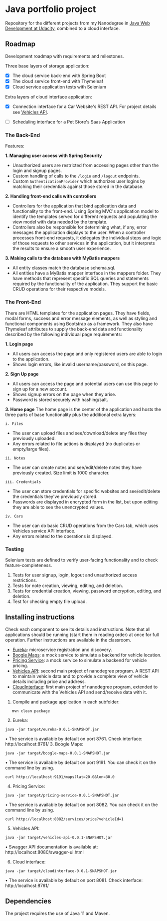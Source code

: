# Java portfolio project

Repository for the different projects from my Nanodegree in [Java Web Development at Udacity](https://www.udacity.com/course/java-developer-nanodegree--nd035), combined to a cloud interface.


## Roadmap
Development roadmap with requirements and milestones.

Three base layers of storage application:

- [x] The cloud service back-end with Spring Boot
- [x] The cloud service front-end with Thymeleaf
- [x] Cloud service application tests with Selenium

Extra layers of cloud interface application:

- [x] Connection interface for a Car Website's REST API. For project details see [Vehicles API](vehicles-api/README.md).
- [ ] Scheduling interface for a Pet Store's Saas Application


### The Back-End
Features:

**1. Managing user access with Spring Security**
- Unauthorized users are restricted from accessing pages other than the login and signup pages.
- Custom handling of calls to the `/login` and `/logout` endpoints.
- Custom `AuthenticationProvider` which authorizes user logins by matching their credentials against those stored in the database.

**2. Handling front-end calls with controllers**
- Controllers for the application that bind application data and functionality to the front-end. Using Spring MVC's application model to identify the templates served for different requests and populating the view model with data needed by the template.
- Controllers also be responsible for determining what, if any, error messages the application displays to the user. When a controller processes front-end requests, it delegates the individual steps and logic of those requests to other services in the application, but it interprets the results to ensure a smooth user experience.

**3. Making calls to the database with MyBatis mappers**
- All entity classes match the database schema.sql.
- All entities have a MyBatis mapper interface in the mappers folder. They have methods that represent specific SQL queries and statements required by the functionality of the application. They support the basic CRUD operations for their respective models.


### The Front-End
There are HTML templates for the application pages. They have fields, modal forms, success and error message elements, as well as styling and functional components using Bootstrap as a framework. They also have Thymeleaf attributes to supply the back-end data and functionality described by the following individual page requirements:

**1. Login page**
- All users can access the page and only registered users are able to login to the application.
- Shows login errors, like invalid username/password, on this page.


**2. Sign Up page**
- All users can access the page and potential users can use this page to sign up for a new account.
- Shows signup errors on the page when they arise.
- Password is stored securely with hashing/salt.


**3. Home page**
   The home page is the center of the application and hosts the three parts of base functionality plus the additional extra layers:  

    i. Files
   - The user can upload files and see/download/delete any files they previously uploaded.
   - Any errors related to file actions is displayed (no duplicates or empty/large files).
   
    ii. Notes
   - The user can create notes and see/edit/delete notes they have previously created. Size limit is 1000 character.

    iii. Credentials
   - The user can store credentials for specific websites and see/edit/delete the credentials they've previously stored.
   - Passwords are displayed in encrypted form in the list, but upon editing they are able to see the unencrypted values.

    iv. Cars
   - The user can do basic CRUD operations from the Cars tab, which uses Vehicles service API interface.
   - Any errors related to the operations is displayed.

### Testing
Selenium tests are defined to verify user-facing functionality and to check feature-completeness.

1. Tests for user signup, login, logout and unauthorized access restrictions.
2. Tests for note creation, viewing, editing, and deletion.
3. Tests for credential creation, viewing, password encryption, editing, and deletion.
4. Test for checking empty file upload.

## Installing instructions

Check each component to see its details and instructions. Note that all applications
should be running (start them in reading order) at once for full operation. Further instructions are available in the classroom.

- [Eureka](eureka): microservice registration and discovery.
- [Boogle Maps](boogle-maps/README.md): a mock service to simulate a backend for vehicle location.
- [Pricing Service](pricing-service/README.md): a mock service to simulate a backend for vehicle pricing.
- [Vehicles API](vehicles-api/README.md): second main project of nanodegree program. A REST API to maintain vehicle data and to provide a complete
  view of vehicle details including price and address.
- [CloudInterface](cloudinterface/README.md): first main project of nanodegree program, extended to communicate with the Vehicles API and send/receive data with it.

1. Compile and package application in each subfolder:
```
   mvn clean package
```
2. Eureka:
```
java -jar target/eureka-0.0.1-SNAPSHOT.jar
```
•	The service is available by default on port 8761. Check interface: http://localhost:8761/
3. Boogle Maps:
```
java -jar target/boogle-maps-0.0.1-SNAPSHOT.jar
```
•	The service is available by default on port 9191. You can check it on the command line by using.
```
curl http://localhost:9191/maps?lat=20.0&lon=30.0
```
4. Pricing Service:
```
java -jar target/pricing-service-0.0.1-SNAPSHOT.jar
```
•	The service is available by default on port 8082. You can check it on the command line by using.
```
curl http://localhost:8082/services/price?vehicleId=1
```
5. Vehicles API:
```
java -jar target/vehicles-api-0.0.1-SNAPSHOT.jar
```
•	Swagger API documentation is available at: http://localhost:8080/swagger-ui.html

6. Cloud interface:
```
java -jar target/cloudinterface-0.0.1-SNAPSHOT.jar
```
•	The service is available by default on port 8081. Check interface: http://localhost:8761/

## Dependencies

The project requires the use of Java 11 and Maven.

